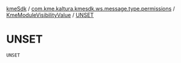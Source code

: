 [kmeSdk](../../index.md) / [com.kme.kaltura.kmesdk.ws.message.type.permissions](../index.md) / [KmeModuleVisibilityValue](index.md) / [UNSET](./-u-n-s-e-t.md)

# UNSET

`UNSET`